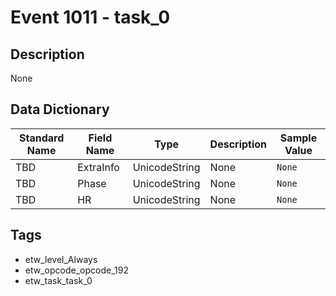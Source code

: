 # Event 1011 - task_0

## Description
None

## Data Dictionary
|Standard Name|Field Name|Type|Description|Sample Value|
|---|---|---|---|---|
|TBD|ExtraInfo|UnicodeString|None|`None`|
|TBD|Phase|UnicodeString|None|`None`|
|TBD|HR|UnicodeString|None|`None`|

## Tags
* etw_level_Always
* etw_opcode_opcode_192
* etw_task_task_0